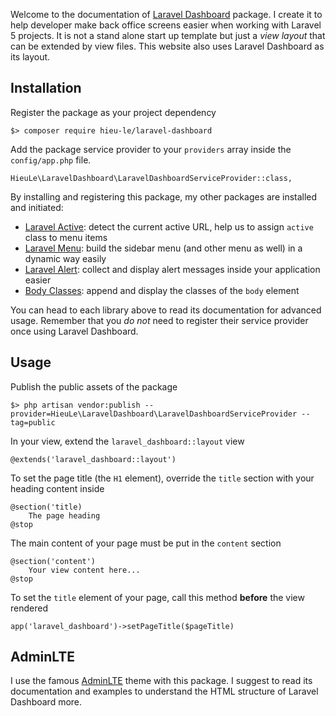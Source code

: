 Welcome to the documentation of [Laravel Dashboard](//github.com/letrunghieu/laravel-dashboard) package. I create it to help developer make back office screens easier when working with Laravel 5 projects. It is not a stand alone start up template but just a *view layout* that can be extended by view files. This website also uses Laravel Dashboard as its layout.

## Installation

Register the package as your project dependency

    $> composer require hieu-le/laravel-dashboard
    
Add the package service provider to your `providers` array inside the `config/app.php` file.

    HieuLe\LaravelDashboard\LaravelDashboardServiceProvider::class,
    
By installing and registering this package, my other packages are installed and initiated:

* [Laravel Active](//github.com/letrunghieu/active): detect the current active URL, help us to assign `active` class to menu items
* [Laravel Menu](//github.com/letrunghieu/laravel-menu): build the sidebar menu (and other menu as well) in a dynamic way easily
* [Laravel Alert](//github.com/letrunghieu/laravel-alert): collect and display alert messages inside your application easier
* [Body Classes](//github.com/letrunghieu/body-classes): append and display the classes of the `body` element

You can head to each library above to read its documentation for advanced usage. Remember that you *do not* need to register their service provider once using Laravel Dashboard.

## Usage

Publish the public assets of the package

    $> php artisan vendor:publish --provider=HieuLe\LaravelDashboard\LaravelDashboardServiceProvider --tag=public

In your view, extend the `laravel_dashboard::layout` view

    @extends('laravel_dashboard::layout')
    
To set the page title (the `H1` element), override the `title` section with your heading content inside

    @section('title)
        The page heading
    @stop
    
The main content of your page must be put in the `content` section

    @section('content')
        Your view content here...
    @stop
    
To set the `title` element of your page, call this method **before** the view rendered

    app('laravel_dashboard')->setPageTitle($pageTitle)
    

## AdminLTE

I use the famous [AdminLTE](//almsaeedstudio.com/themes/AdminLTE/documentation/index.html) theme with this package. I suggest to read its documentation and examples to understand the HTML structure of Laravel Dashboard more.
    
